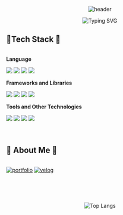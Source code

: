 <div align="center">

![header](https://capsule-render.vercel.app/api?type=waving&color=6994CDEE&text=&animation=twinkling&height=80)

![Typing SVG](https://readme-typing-svg.demolab.com?font=Alkatra&weight=500&size=45&duration=3500&pause=3&color=6994CDEE&center=false&vCenter=false&multiline=true&repeat=false&width=1000&height=100&lines=Welcome+to+Lukaid's+GitHub!👋)

</div>

## 🔨Tech Stack 🔨

<div style="display:flex; flex-direction:column; align-items:flex-start;">
    <p><strong>Language</strong></p>
    <div>
        <img src="https://img.shields.io/badge/python-3776AB?style=for-the-badge&logo=python&logoColor=white"> 
        <img src="https://img.shields.io/badge/javascript-F7DF1E?style=for-the-badge&logo=javascript&logoColor=black"> 
        <img src="https://img.shields.io/badge/Typescript-3178C6?style=for-the-badge&logo=typescript&logoColor=white">
        <img src="https://img.shields.io/badge/dart-0175C2?style=for-the-badge&logo=dart&logoColor=white">
    </div>
    <p><strong>Frameworks and Libraries</strong></p>
    <div>
        <img src="https://img.shields.io/badge/django-092E20?style=for-the-badge&logo=django&logoColor=white"> 
        <img src="https://img.shields.io/badge/React-61DAFB?style=for-the-badge&logo=react&logoColor=black"> 
        <img src="https://img.shields.io/badge/NestJS-E0234E?style=for-the-badge&logo=nestjs&logoColor=white"> 
        <img src="https://img.shields.io/badge/Flutter-02569B?style=for-the-badge&logo=flutter&logoColor=white">
    </div>
    <p><strong>Tools and Other Technologies</strong></p>
    <div>
        <img src="https://img.shields.io/badge/docker-2496ED?style=for-the-badge&logo=docker&logoColor=white">
        <img src="https://img.shields.io/badge/github-181717?style=for-the-badge&logo=github&logoColor=white">
        <img src="https://img.shields.io/badge/aws-232F3E?style=for-the-badge&logo=amazon-aws&logoColor=white">
        <img src="https://img.shields.io/badge/ubuntu-E95420?style=for-the-badge&logo=ubuntu&logoColor=white">
    </div>
</div>

</br>
</br>

## 🔨 About Me 🔨

<div style="display:flex; flex-direction:column; align-items:flex-start;">

[![portfolio](https://img.shields.io/badge/portfolio-000000?style=for-the-badge&logo=notion&logoColor=white)](https://lukaid.notion.site/910a655819d74ddd9cb9446486809ebd?pvs=4)
[![velog](https://img.shields.io/badge/velog-20c997?style=for-the-badge&logo=velog&logoColor=white)](https://velog.io/@lukaid)

</div>

</br>
</br>
</br>

<div align="center">

![Top Langs](https://github-readme-stats.vercel.app/api/top-langs/?username=lukaid-dev&layout=compact&theme=dracula)

</div>
